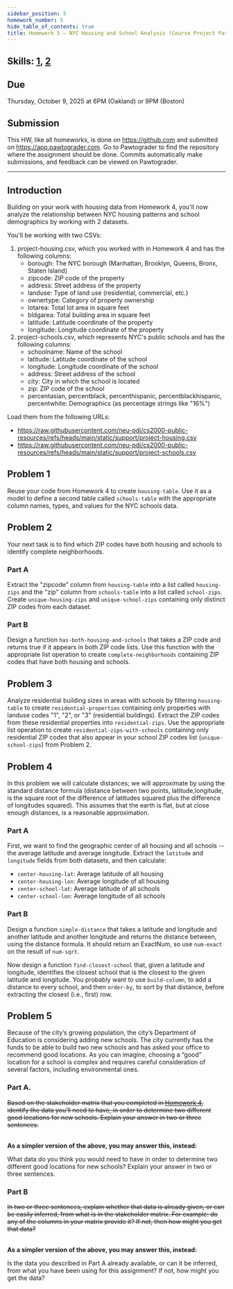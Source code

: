 ```yaml
---
sidebar_position: 5
homework_number: 5
hide_table_of_contents: true
title: Homework 5 — NYC Housing and School Analysis (Course Project Part 2)
---
```


## Skills: [1](</skills/#(1)>), [2](</skills/#(2)>)

## Due

Thursday, October 9, 2025 at 6PM (Oakland) or 9PM (Boston)

## Submission

This HW, like all homeworks, is done on https://github.com and submitted on https://app.pawtograder.com. Go to Pawtograder to find the repository where the assignment should be done. Commits automatically make submissions, and feedback can be viewed on Pawtograder.

______________________________________________________________________

## Introduction

Building on your work with housing data from Homework 4, you'll now analyze the relationship between NYC housing patterns and school demographics by working with 2 datasets.

You'll be working with two CSVs:

1. project-housing.csv, which you worked with in Homework 4 and has the following columns:
   - borough: The NYC borough (Manhattan, Brooklyn, Queens, Bronx, Staten Island)
   - zipcode: ZIP code of the property
   - address: Street address of the property
   - landuse: Type of land use (residential, commercial, etc.)
   - ownertype: Category of property ownership
   - lotarea: Total lot area in square feet
   - bldgarea: Total building area in square feet
   - latitude: Latitude coordinate of the property
   - longitude: Longitude coordinate of the property
2. project-schools.csv, which represents NYC's public schools and has the following columns:
   - schoolname: Name of the school
   - latitude: Latitude coordinate of the school
   - longitude: Longitude coordinate of the school
   - address: Street address of the school
   - city: City in which the school is located
   - zip: ZIP code of the school
   - percentasian, percentblack, percenthispanic, percentblackhispanic, percentwhite: Demographics (as percentage strings like "16%")

Load them from the following URLs:

- https://raw.githubusercontent.com/neu-pdi/cs2000-public-resources/refs/heads/main/static/support/project-housing.csv
- https://raw.githubusercontent.com/neu-pdi/cs2000-public-resources/refs/heads/main/static/support/project-schools.csv

## Problem 1

Reuse your code from Homework 4 to create `housing-table`. Use it as a model to define a second table called `schools-table` with the appropriate column names, types, and values for the NYC schools data.

## Problem 2

Your next task is to find which ZIP codes have both housing and schools to identify complete neighborhoods. 

### Part A

Extract the "zipcode" column from `housing-table` into a list called `housing-zips` and the "zip" column from `schools-table` into a list called `school-zips`. Create `unique-housing-zips` and `unique-school-zips` containing only distinct ZIP codes from each dataset.

### Part B

Design a function `has-both-housing-and-schools` that takes a ZIP code and returns true if it appears in both ZIP code lists. Use this function with the appropriate list operation to create `complete-neighborhoods` containing ZIP codes that have both housing and schools.

## Problem 3

Analyze residential building sizes in areas with schools by filtering `housing-table` to create `residential-properties` containing only properties with landuse codes "1", "2", or "3" (residential buildings). Extract the ZIP codes from these residential properties into `residential-zips`. Use the appropriate list operation to create `residential-zips-with-schools` containing only residential ZIP codes that also appear in your school ZIP codes list (`unique-school-zips`) from Problem 2.

## Problem 4

In this problem we will calculate distances; we will approximate by using the
standard distance formula (distance between two points, latitude,longitude, is
the square root of the difference of latitudes squared plus the difference of
longitudes squared). This assumes that the earth is flat, but at close enough
distances, is a reasonable approximation.

### Part A

First, we want to find the geographic center of all housing and all schools -- the average
latitude and average longitude. Extract the `latitude` and `longitude` fields from both
datasets, and then calculate:

- `center-housing-lat`: Average latitude of all housing
- `center-housing-lon`: Average longitude of all housing
- `center-school-lat`: Average latitude of all schools
- `center-school-lon`: Average longitude of all schools

### Part B

Design a function `simple-distance` that takes a latitude and longitude and another latitude and another longitude and returns the distance between, using the distance formula. It should return an ExactNum, so use `num-exact` on the result of `num-sqrt`.

Now design a function `find-closest-school` that, given a latitude and
longitude, identifies the closest school that is the closest to the given
latitude and longitude. You probably want to use `build-column`, to add a
distance to every school, and then `order-by`, to sort by that distance, before
extracting the closest (i.e., first) row.

## Problem 5

Because of the city’s growing population, the city’s Department of Education is considering adding new schools. The city currently has the funds to be able to build two new schools and has asked your office to recommend good locations. As you can imagine, choosing a “good” location for a school is complex and requires careful consideration of several factors, including environmental ones.

### Part A.

<s>Based on the stakeholder matrix that you completed in [Homework 4](/homework/4), identify the data you’ll need to have, in order to determine two different good locations for new schools. Explain your answer in two or three sentences.</s><br/><br/>

**As a simpler version of the above, you may answer this, instead:**

What data do you think you would need to have in order to determine two different good locations for new schools? Explain your answer in two or three sentences.

### Part B

<s>In two or three sentences, explain whether that data is already given, or can be easily inferred, from what is in the stakeholder matrix. For example: do any of the columns in your matrix provide it? If not, then how might you get that data?</s><br/><br/>

**As a simpler version of the above, you may answer this, instead:**

Is the data you described in Part A already available, or can it be inferred, from what you have been using for this assignment? If not, how might you get the data?


